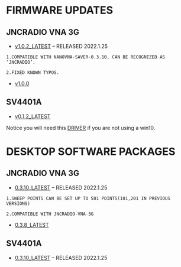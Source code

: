 # FIRMWARE UPDATES

## JNCRADIO VNA 3G

- [v1.0.2_LATEST](FIRMWARE_JNCRADIO-VNA-3G/V1.0.2.zip) – RELEASED 2022.1.25
```
1.COMPATIBLE WITH NANOVNA-SAVER-0.3.10, CAN BE RECOGNIZED AS ‘JNCRADIO’.

2.FIXED KNOWN TYPOS.
```
- [v1.0.0](FIRMWARE_JNCRADIO-VNA-3G/V1.0.0.zip)

## SV4401A

- [v0.1.2_LATEST](FIRMWARE_SV4401A/SV4401A_App_0.1.2.zip)

Notice you will need this [DRIVER](FIRMWARE_SV4401A/sv4401a_usb_cdc_driver.rar) if you are not using a win10.

# DESKTOP SOFTWARE PACKAGES

## JNCRADIO VNA 3G
- [0.3.10_LATEST](DesktopSoftware/nanovna-saver-0.3.10.exe) – RELEASED 2022.1.25

```
1.SWEEP POINTS CAN BE SET UP TO 501 POINTS(101,201 IN PREVIOUS VERSIONS)

2.COMPATIBLE WITH JNCRADIO-VNA-3G
```
- [0.3.8_LATEST](DesktopSoftware/nanovna-saver-0.3.8.exe)

## SV4401A

- [0.3.10_LATEST](DesktopSoftware/nanovna-saver-0.3.10.exe) – RELEASED 2022.1.25
